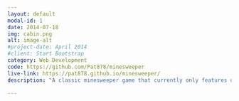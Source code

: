 ```yaml
---
layout: default
modal-id: 1
date: 2014-07-18
img: cabin.png
alt: image-alt
#project-date: April 2014
#client: Start Bootstrap
category: Web Development
code: https://github.com/Pat878/minesweeper
live-link: https://pat878.github.io/minesweeper/
description: "A classic minesweeper game that currently only features one level: easy. Can you find all of the mines?"

---
```

